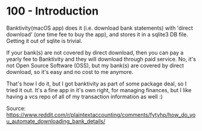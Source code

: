 # 100 - Introduction

Banktivity(macOS app) does it (i.e. download bank statements) with 'direct download' (one time fee to buy the app), and stores it in a sqlite3 DB file. Getting it out of sqlite is trivial.

If your bank(s) are not covered by direct download, then you can pay a yearly fee to Banktivity and they will download through paid service. No, it's not Open Source Software (OSS), but my bank(s) are covered by direct download, so it's easy and no cost to me anymore.

That's how I do it, but I got banktivity as part of some package deal, so I tried it out. It's a fine app in it's own right, for managing finances, but I like having a vcs repo of all of my transaction information as well :)

Source: https://www.reddit.com/r/plaintextaccounting/comments/fytyhp/how_do_you_automate_downloading_bank_details/

